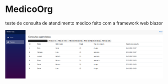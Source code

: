 # MedicoOrg
teste de consulta de atendimento médico feito com a framework web blazor

<img src="screen.png">
